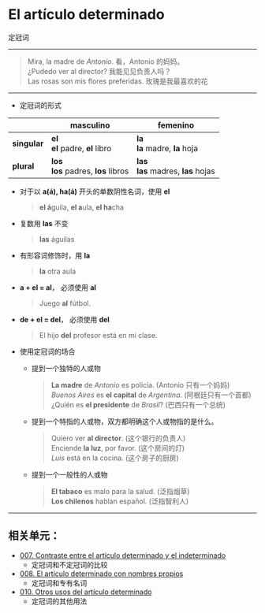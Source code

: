 # El artículo determinado
定冠词

----

> Mira, la madre de _Antonio_. 看，Antonio 的妈妈。<br>
> ¿Pudedo ver al director? 我能见见负责人吗？<br>
> Las rosas son mis flores preferidas. 玫瑰是我最喜欢的花

----

- 定冠词的形式

| | masculino | femenino |
| --- | --- | --- |
| **singular** | **el** <br> **el** padre, **el** libro | **la** <br> **la** madre, **la** hoja |
| **plural** | **los** <br> **los** padres, **los** libros | **las**　<br> **las** madres, **las** hojas |

- 对于以 **a(á), ha(á)** 开头的单数阴性名词，使用 **el**
  > **el á**guila, **el a**ula, **el ha**cha

- 复数用 **las** 不变
  > **las** águilas

- 有形容词修饰时，用 **la**
  > **la** otra aula

- **a + el = al**， 必须使用 **al**
  > Juego **al** fútbol.

- **de + el = del**， 必须使用 **del**
  > El hijo **del** profesor está en mi clase.

- 使用定冠词的场合
  - 提到一个独特的人或物
    > **La madre** de _Antonio_ es policía. (Antonio 只有一个妈妈) <br>
    > _Buenos Aires_ es **el capital** de _Argentina_. (阿根廷只有一个首都) <br>
    > ¿Quién es **el presidente** de _Brasil_? (巴西只有一个总统)

  - 提到一个特指的人或物，双方都明确这个人或物指的是什么。
    > Quiero ver **al director**. (这个银行的负责人) <br>
    > Enciende **la luz**, por favor. (这个房间的灯) <br>
    > _Luis_ está en la cocina. (这个房子的厨房)

  - 提到一个一般性的人或物
    > **El tabaco** es malo para la salud. (泛指烟草) <br>
    > **Los chilenos** hablan español. (泛指智利人)


----

## 相关单元：
- [007. Contraste entre el artículo determinado y el indeterminado](007-un-perro-el-perro.md)
  - 定冠词和不定冠词的比较
- [008. El artículo determinado con nombres propios](008-el-señor-alonso-la-calle-mayor.md)
  - 定冠词和专有名词
- [010. Otros usos del artículo determinado](010-tocar-la-guitarra.md)
  - 定冠词的其他用法

